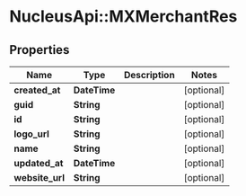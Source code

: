 # NucleusApi::MXMerchantRes

## Properties
Name | Type | Description | Notes
------------ | ------------- | ------------- | -------------
**created_at** | **DateTime** |  | [optional] 
**guid** | **String** |  | [optional] 
**id** | **String** |  | [optional] 
**logo_url** | **String** |  | [optional] 
**name** | **String** |  | [optional] 
**updated_at** | **DateTime** |  | [optional] 
**website_url** | **String** |  | [optional] 


